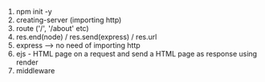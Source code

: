 1. npm init -y
2. creating-server (importing http)
3. route ('/', '/about' etc)
4. res.end(node) / res.send(express) / res.url
5. express --> no need of importing http
6. ejs - <render> HTML page on a request and send a HTML page as response using render
7. middleware